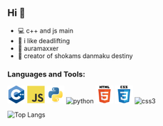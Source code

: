## Hi 👋

- 💻 c++ and js main
- 🙉 i like deadlifting
- 🚽 auramaxxer
- 🐉 creator of shokams danmaku destiny

<h3 align="left">Languages and Tools:</h3>
<p align="left"> 
    <img src="https://raw.githubusercontent.com/devicons/devicon/master/icons/cplusplus/cplusplus-original.svg" alt="cplusplus" width="40" height="40"/>
    <img src="https://raw.githubusercontent.com/devicons/devicon/master/icons/javascript/javascript-original.svg" alt="javascript" width="40" height="40"/> 
    <img src="https://raw.githubusercontent.com/devicons/devicon/master/icons/python/python-original.svg" alt="python" width="40" height="40"/> 
    <img src="https://upload.wikimedia.org/wikipedia/commons/2/2f/PowerShell_5.0_icon.png" alt="python" width="40" height="40"/>
    <img src="https://raw.githubusercontent.com/devicons/devicon/master/icons/html5/html5-original-wordmark.svg" alt="html5" width="40" height="40"/> 
    <img src="https://raw.githubusercontent.com/devicons/devicon/master/icons/css3/css3-original-wordmark.svg" alt="css3" width="40" height="40"/>
    <img src="https://www.babylonjs.com/assets/logo-babylonjs-social-twitter.png" alt="css3" width="40" height="40"/>
</p>

![Top Langs](https://github-readme-stats.vercel.app/api/top-langs/?username=wap-industries&theme=tokyonight&layout=donut)
